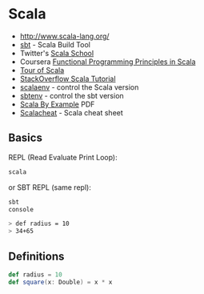 # Scala

* <http://www.scala-lang.org/>
* [sbt](http://www.scala-sbt.org/index.html) - Scala Build Tool
* Twitter's [Scala School](http://twitter.github.io/scala_school/)
* Coursera [Functional Programming Principles in Scala](https://www.coursera.org/learn/progfun1/home/welcome)
* [Tour of Scala](http://docs.scala-lang.org/tutorials/tour/tour-of-scala.html)
* [StackOverflow Scala Tutorial](http://stackoverflow.com/tags/scala/info)
* [scalaenv](https://github.com/mazgi/scalaenv) - control the Scala version
* [sbtenv](https://github.com/mazgi/sbtenv) - control the sbt version
* [Scala By Example](http://www.scala-lang.org/docu/files/ScalaByExample.pdf) PDF
* [Scalacheat](http://docs.scala-lang.org/cheatsheets/) - Scala cheat sheet

## Basics

REPL (Read Evaluate Print Loop):

```sh
scala
```

or SBT REPL (same repl):

```sh
sbt
console

> def radius = 10
> 34+65
```

## Definitions

```scala
def radius = 10
def square(x: Double) = x * x
```
